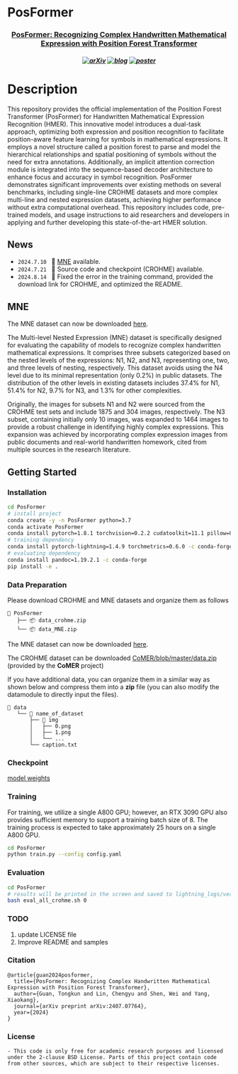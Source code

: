 # PosFormer

<h3 align="center"> <a href="https://arxiv.org/abs/2407.07764">PosFormer: Recognizing Complex Handwritten Mathematical Expression with Position Forest Transformer</a></h3>


<h5 align="center">

[![arXiv](https://img.shields.io/badge/Arxiv-2407.07764-b31b1b.svg?logo=arXiv)](https://arxiv.org/abs/2407.07764)
[![blog](https://img.shields.io/badge/Blog-zhihu-blue)](https://zhuanlan.zhihu.com/p/715387619)
[![poster](https://img.shields.io/badge/poster-blue)](https://github.com/SJTU-DeepVisionLab/PosFormer/blob/main/poster_PosFormer.png)

# Description
 This repository provides the official implementation of the Position Forest Transformer (PosFormer) for Handwritten Mathematical Expression Recognition (HMER). This innovative model introduces a dual-task approach, optimizing both expression and position recognition to facilitate position-aware feature learning for symbols in mathematical expressions. It employs a novel structure called a position forest to parse and model the hierarchical relationships and spatial positioning of symbols without the need for extra annotations. Additionally, an implicit attention correction module is integrated into the sequence-based decoder architecture to enhance focus and accuracy in symbol recognition. PosFormer demonstrates significant improvements over existing methods on several benchmarks, including single-line CROHME datasets and more complex multi-line and nested expression datasets, achieving higher performance without extra computational overhead. This repository includes code, pre-trained models, and usage instructions to aid researchers and developers in applying and further developing this state-of-the-art HMER solution.




## News 
* ```2024.7.10 ``` 🚀 [MNE](https://drive.google.com/file/d/1iiCxwt05v9a7jQIf074F1ltYLNxYe63b/view?usp=drive_link) available.
* ```2024.7.21 ``` 🚀 Source code and checkpoint (CROHME) available.
* ```2024.8.14 ``` 🚀 Fixed the error in the training command, provided the download link for CROHME, and optimized the README.


## MNE
The MNE dataset can now be downloaded [here](https://drive.google.com/file/d/1iiCxwt05v9a7jQIf074F1ltYLNxYe63b/view?usp=drive_link).

The Multi-level Nested Expression (MNE) dataset is specifically designed for evaluating the capability of models to recognize complex handwritten mathematical expressions. It comprises three subsets categorized based on the nested levels of the expressions: N1, N2, and N3, representing one, two, and three levels of nesting, respectively. This dataset avoids using the N4 level due to its minimal representation (only 0.2%) in public datasets. The distribution of the other levels in existing datasets includes 37.4% for N1, 51.4% for N2, 9.7% for N3, and 1.3% for other complexities.

Originally, the images for subsets N1 and N2 were sourced from the CROHME test sets and include 1875 and 304 images, respectively. The N3 subset, containing initially only 10 images, was expanded to 1464 images to provide a robust challenge in identifying highly complex expressions. This expansion was achieved by incorporating complex expression images from public documents and real-world handwritten homework, cited from multiple sources in the research literature. 


## Getting Started

### Installation
```bash
cd PosFormer
# install project   
conda create -y -n PosFormer python=3.7
conda activate PosFormer
conda install pytorch=1.8.1 torchvision=0.2.2 cudatoolkit=11.1 pillow=8.4.0 -c pytorch -c nvidia
# training dependency
conda install pytorch-lightning=1.4.9 torchmetrics=0.6.0 -c conda-forge
# evaluating dependency
conda install pandoc=1.19.2.1 -c conda-forge
pip install -e .
```
### Data Preparation

Please download CROHME and MNE datasets and organize them as follows
```
📂 PosFormer
   ├── 📦 data_crohme.zip
   └── 📦 data_MNE.zip

```
The MNE dataset can now be downloaded [here](https://drive.google.com/file/d/1iiCxwt05v9a7jQIf074F1ltYLNxYe63b/view?usp=drive_link).

The CROHME dataset can be downloaded [CoMER/blob/master/data.zip](https://github.com/Green-Wood/CoMER/blob/master/data.zip) (provided by the **CoMER** project) 

If you have additional data, you can organize them in a similar way as shown below and compress them into a **zip** file (you can also modify the datamodule to directly input the files).
```
📂 data
   └── 📂 name_of_dataset
       ├── 📂 img
       │   ├── 0.png
       │   ├── 1.png
       │   └── ...
       └── caption.txt
```

### Checkpoint

[model weights](https://github.com/SJTU-DeepVisionLab/PosFormer/tree/main/lightning_logs/version_0/checkpoints)

### Training

For training, we utilize a single A800 GPU; however, an RTX 3090 GPU also provides sufficient memory to support a training batch size of 8. The training process is expected to take approximately 25 hours on a single A800 GPU.

```bash
cd PosFormer
python train.py --config config.yaml
```

### Evaluation 


```bash
cd PosFormer
# results will be printed in the screen and saved to lightning_logs/version_0 folder
bash eval_all_crohme.sh 0
```

 ### TODO
 1. update LICENSE file 
 2. Improve README and samples

### Citation
```
@article{guan2024posformer,
  title={PosFormer: Recognizing Complex Handwritten Mathematical Expression with Position Forest Transformer},
  author={Guan, Tongkun and Lin, Chengyu and Shen, Wei and Yang, Xiaokang},
  journal={arXiv preprint arXiv:2407.07764},
  year={2024}
}
```

### License
```
- This code is only free for academic research purposes and licensed under the 2-clause BSD License. Parts of this project contain code from other sources, which are subject to their respective licenses.
```
